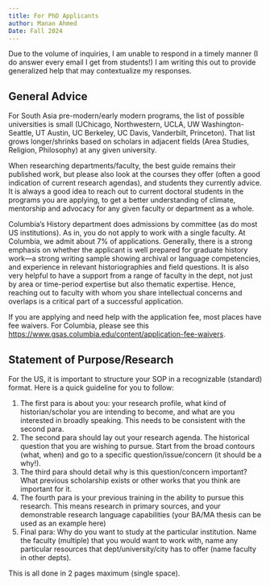 ```yaml
---
title: For PhD Applicants
author: Manan Ahmed
Date: Fall 2024
---
```


Due to the volume of inquiries, I am unable to respond in a timely manner (I do answer every email I get from students!) I am writing this out to provide generalized help that may contextualize my responses.

## General Advice

For South Asia pre-modern/early modern programs, the list of possible universities is small (UChicago, Northwestern, UCLA, UW Washington-Seattle, UT Austin, UC Berkeley, UC Davis, Vanderbilt, Princeton). That list grows longer/shrinks based on scholars in adjacent fields (Area Studies, Religion, Philosophy) at any given university.

When researching departments/faculty, the best guide remains their published work, but please also look at the courses they offer (often a good indication of current research agendas), and students they currently advice. It is always a good idea to reach out to current doctoral students in the programs you are applying, to get a better understanding of climate, mentorship and advocacy for any given faculty or department as a whole.

Columbia’s History department does admissions by committee (as do most US institutions). As in, you do not apply to work with a single faculty. At Columbia, we admit about 7% of applications. Generally, there is a strong emphasis on whether the applicant is well prepared for graduate history work—a strong writing sample showing archival or language competencies, and experience in relevant historiographies and field questions. It is also very helpful to have a support from a range of faculty in the dept, not just by area or time-period expertise but also thematic expertise. Hence, reaching out to faculty with whom you share intellectual concerns and overlaps is a critical part of a successful application.

If you are applying and need help with the application fee, most places have fee waivers. For Columbia, please see this <https://www.gsas.columbia.edu/content/application-fee-waivers>.  


## Statement of Purpose/Research

For the US, it is important to structure your SOP in a recognizable (standard) format. Here is a quick guideline for you to follow:

1. The first para is about you: your research profile, what kind of historian/scholar you are intending to become, and what are you interested in broadly speaking. This needs to be consistent with the second para.
2. The second para should lay out your research agenda. The historical question that you are wishing to pursue. Start from the broad contours (what, when) and go to a specific question/issue/concern (it should be a why!).
3. The third para should detail why is this question/concern important? What previous scholarship exists or other works that you think are important for it.
4. The fourth para is your previous training in the ability to pursue this research. This means research in primary sources, and your demonstrable research language capabilities (your BA/MA thesis can be used as an example here)
5. Final para: Why do you want to study at the particular institution. Name the faculty (multiple) that you would want to work with, name any particular resources that dept/university/city has to offer (name faculty in other depts).

This is all done in 2 pages maximum (single space).
